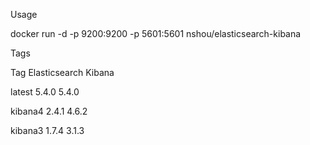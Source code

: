 Usage

docker run -d -p 9200:9200 -p 5601:5601 nshou/elasticsearch-kibana

Tags

Tag	Elasticsearch	Kibana

latest	5.4.0	5.4.0

kibana4	2.4.1	4.6.2

kibana3	1.7.4	3.1.3
